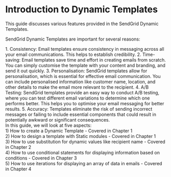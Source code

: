 # Introduction to Dynamic Templates

This guide discusses various features provided in the SendGrid Dynamic Templates.

SendGrid Dynamic Templates are important for several reasons:

<div aria-label="Chat area" class="ms-StackItem css-424" id="bkmrk-consistency%3A-email-t" role="region"><div class="container-510" data-is-scrollable="true"><div class="ms-List" role="list"><div class="ms-List-surface" role="presentation"><div class="ms-List-page" role="presentation"><div class="ms-List-cell" data-automationid="ListCell" data-list-index="1" role="listitem"><div class="ms-Stack container-634" data-is-focusable="true"><div aria-atomic="true" class="ms-Stack ai-643"><div class="ms-StackItem content-637"><div><div class="bubbleContent-629"><div>1. Consistency: Email templates ensure consistency in messaging across all your email communications. This helps to establish credibility.
2. Time-saving: Email templates save time and effort in creating emails from scratch. You can simply customise the template with your content and branding, and send it out quickly.
3. Personalisation: SendGrid templates allow for personalisation, which is essential for effective email communication. You can include personalised information like customer name, location, and other details to make the email more relevant to the recipient.
4. A/B Testing: SendGrid templates provide an easy way to conduct A/B testing, where you can test different email variations to determine which one performs better. This helps you to optimise your email messaging for better results.
5. Accuracy: Templates eliminate the risk of sending incorrect messages or failing to include essential components that could result in potentially awkward or significant consequences.

</div></div></div></div></div></div></div></div></div></div><div></div></div></div><div class="ms-StackItem css-309" id="bkmrk-"><div class="ms-Stack container-518"></div></div><div class="ms-StackItem css-497" id="bkmrk-in-this-guide%2C-we-wi">In this guide, we will look at five aspects:</div><div class="ms-StackItem css-497" id="bkmrk--0"></div><div class="ms-StackItem css-497" id="bkmrk-1%29-how-to-create-a-d">1) How to create a Dynamic Template - Covered in Chapter 1</div><div class="ms-StackItem css-497" id="bkmrk-2%29-how-to-design-a-t">2) How to design a template with Static modules - Covered in Chapter 1</div><div class="ms-StackItem css-497" id="bkmrk-3%29-how-to-use-substi">3) How to use substitution for dynamic values like recipient name - Covered in Chapter 2</div><div class="ms-StackItem css-497" id="bkmrk-4%29-how-to-use-condit">4) How to use conditional statements for displaying information based on conditions - Covered in Chapter 3</div><div class="ms-StackItem css-497" id="bkmrk-5%29-how-to-use-iterat">5) How to use iterations for displaying an array of data in emails - Covered in Chapter 4</div>